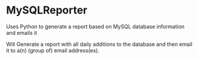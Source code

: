 # MySQLReporter
Uses Python to generate a report based on MySQL database information and emails it

Will Generate a report with all daily additions to the database and then email it to a(n) (group of) email address(es).
